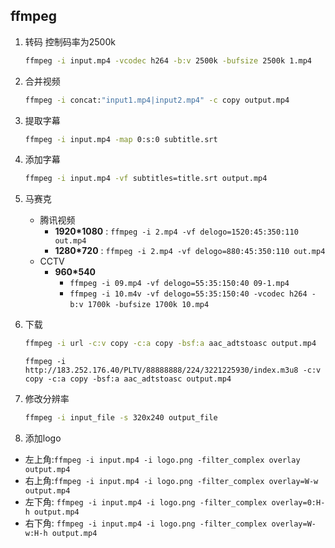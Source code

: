 ## ffmpeg



1. 转码 控制码率为2500k

   ```bash
   ffmpeg -i input.mp4 -vcodec h264 -b:v 2500k -bufsize 2500k 1.mp4
   ```

2. 合并视频

   ```bash
   ffmpeg -i concat:"input1.mp4|input2.mp4" -c copy output.mp4
   ```

3. 提取字幕

   ```bash
   ffmpeg -i input.mp4 -map 0:s:0 subtitle.srt
   ```



4. 添加字幕

   ```bash
   ffmpeg -i input.mp4 -vf subtitles=title.srt output.mp4
   ```

5. 马赛克

   - 腾讯视频
     - **1920*1080** :  `ffmpeg -i 2.mp4 -vf delogo=1520:45:350:110 out.mp4`
     - **1280*720** :  `ffmpeg -i 2.mp4 -vf delogo=880:45:350:110 out.mp4`
   - CCTV
     - **960*540**
       - `ffmpeg -i 09.mp4 -vf delogo=55:35:150:40 09-1.mp4`
       - `ffmpeg -i 10.m4v -vf delogo=55:35:150:40 -vcodec h264 -b:v 1700k -bufsize 1700k 10.mp4`
         ​	
6. 下载

   ```bash
   ffmpeg -i url -c:v copy -c:a copy -bsf:a aac_adtstoasc output.mp4
   ```

   ```
   ffmpeg -i http://183.252.176.40/PLTV/88888888/224/3221225930/index.m3u8 -c:v copy -c:a copy -bsf:a aac_adtstoasc output.mp4
   ```


7. 修改分辨率

   ```bash
   ffmpeg -i input_file -s 320x240 output_file
   ```


8. 添加logo
  - 左上角:`ffmpeg -i input.mp4 -i logo.png -filter_complex overlay output.mp4`
  - 右上角:`ffmpeg -i input.mp4 -i logo.png -filter_complex overlay=W-w output.mp4 `
  - 左下角: `ffmpeg -i input.mp4 -i logo.png -filter_complex overlay=0:H-h output.mp4`
  - 右下角: `ffmpeg -i input.mp4 -i logo.png -filter_complex overlay=W-w:H-h output.mp4`